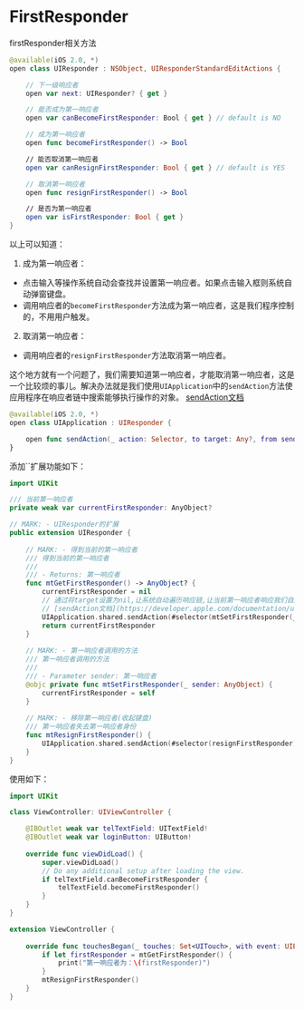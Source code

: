# FirstResponder

firstResponder相关方法
```swift
@available(iOS 2.0, *)
open class UIResponder : NSObject, UIResponderStandardEditActions {

    // 下一级响应者
    open var next: UIResponder? { get }

    // 能否成为第一响应者
    open var canBecomeFirstResponder: Bool { get } // default is NO

    // 成为第一响应者
    open func becomeFirstResponder() -> Bool

    // 能否取消第一响应者
    open var canResignFirstResponder: Bool { get } // default is YES

    // 取消第一响应者
    open func resignFirstResponder() -> Bool

    // 是否为第一响应者
    open var isFirstResponder: Bool { get }
}
```
以上可以知道：

1. 成为第一响应者：

* 点击输入等操作系统自动会查找并设置第一响应者。如果点击输入框则系统自动弹窗键盘。
* 调用响应者的`becomeFirstResponder`方法成为第一响应者，这是我们程序控制的，不用用户触发。

2. 取消第一响应者：

* 调用响应者的`resignFirstResponder`方法取消第一响应者。

这个地方就有一个问题了，我们需要知道第一响应者，才能取消第一响应者，这是一个比较烦的事儿。解决办法就是我们使用`UIApplication`中的`sendAction`方法使应用程序在响应者链中搜索能够执行操作的对象。
[sendAction文档](https://developer.apple.com/documentation/uikit/uicontrol/1618237-sendaction)
```swift
@available(iOS 2.0, *)
open class UIApplication : UIResponder {

    open func sendAction(_ action: Selector, to target: Any?, from sender: Any?, for event: UIEvent?) -> Bool
}
```
添加``扩展功能如下：
```swift
import UIKit

/// 当前第一响应者
private weak var currentFirstResponder: AnyObject?

// MARK: - UIResponder的扩展
public extension UIResponder {
    
    // MARK: - 得到当前的第一响应者
    /// 得到当前的第一响应者
    ///
    /// - Returns: 第一响应者
    func mtGetFirstResponder() -> AnyObject? {
        currentFirstResponder = nil
        // 通过将target设置为nil,让系统自动遍历响应链,让当前第一响应者响应我们自定义的方法
        // [sendAction文档](https://developer.apple.com/documentation/uikit/uicontrol/1618237-sendaction)
        UIApplication.shared.sendAction(#selector(mtSetFirstResponder(_:)), to: nil, from: nil, for: nil)
        return currentFirstResponder
    }
    
    // MARK: - 第一响应者调用的方法
    /// 第一响应者调用的方法
    ///
    /// - Parameter sender: 第一响应者
    @objc private func mtSetFirstResponder(_ sender: AnyObject) {
        currentFirstResponder = self
    }
    
    // MARK: - 移除第一响应者(收起键盘)
    /// 第一响应者失去第一响应者身份
    func mtResignFirstResponder() {
        UIApplication.shared.sendAction(#selector(resignFirstResponder), to: nil, from: nil, for: nil)
    }
}
```
使用如下：
```swift
import UIKit

class ViewController: UIViewController {

    @IBOutlet weak var telTextField: UITextField!
    @IBOutlet weak var loginButton: UIButton!
    
    override func viewDidLoad() {
        super.viewDidLoad()
        // Do any additional setup after loading the view.
        if telTextField.canBecomeFirstResponder {
            telTextField.becomeFirstResponder()
        }
    }
}

extension ViewController {
    
    override func touchesBegan(_ touches: Set<UITouch>, with event: UIEvent?) {
        if let firstResponder = mtGetFirstResponder() {
            print("第一响应者为：\(firstResponder)")
        }
        mtResignFirstResponder()
    }
}
```